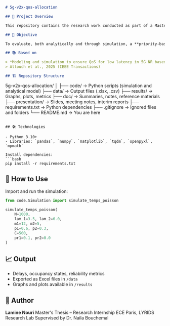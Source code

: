 ```markdown
# 5g-v2x-qos-allocation

## 🎯 Project Overview

This repository contains the research work conducted as part of a Master's thesis focused on the **modeling and simulation of radio resource allocation** in 5G NR vehicular networks. The project specifically addresses **QoS constraints** for **URLLC** (Ultra-Reliable Low Latency Communications) and **eMBB** (enhanced Mobile Broadband) traffic classes coexisting in the same network slice.

## 🧪 Objective

To evaluate, both analytically and through simulation, a **priority-based resource allocation strategy** ensuring low latency and reliability for URLLC, while maintaining minimal service for eMBB flows.

## 📚 Based on

> *Modeling and simulation to ensure QoS for low latency in 5G NR based vehicular networks*  
> Allouch et al., 2025 (IEEE Transactions)

## 🏗️ Repository Structure

```

5g-v2x-qos-allocation/
│
├── code/            → Python scripts (simulation and analytical model)
├── data/            → Output files (.xlsx, .csv)
├── results/         → Graphs, plots, metrics
├── doc/             → Summaries, notes, reference materials
├── presentation/    → Slides, meeting notes, interim reports
├── requirements.txt → Python dependencies
├── .gitignore       → Ignored files and folders
└── README.md        → You are here

````

## 🛠️ Technologies

- Python 3.10+
- Libraries: `pandas`, `numpy`, `matplotlib`, `tqdm`, `openpyxl`, `mpmath`

Install dependencies:
```bash
pip install -r requirements.txt
````

## 🚀 How to Use

Import and run the simulation:

```python
from code.Simulation import simulate_temps_poisson

simulate_temps_poisson(
    N=1000,
    lam_1=3.5, lam_2=6.0,
    m1=12, m2=5,
    p1=0.6, p2=0.3,
    C=500,
    pr1=0.1, pr2=0.0
)
```

## 📈 Output

* Delays, occupancy states, reliability metrics
* Exported as Excel files in `/data`
* Graphs and plots available in `/results`

## 👤 Author

**Lamine Nouri**
Master's Thesis – Research Internship
ECE Paris, LYRIDS Research Lab
Supervised by Dr. Naila Bouchemal

```



